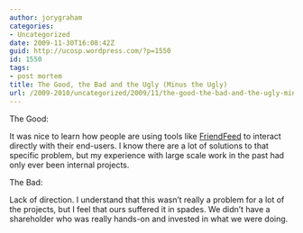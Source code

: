 ```yaml
---
author: jorygraham
categories:
- Uncategorized
date: 2009-11-30T16:08:42Z
guid: http://ucosp.wordpress.com/?p=1550
id: 1550
tags:
- post mortem
title: The Good, the Bad and the Ugly (Minus the Ugly)
url: /2009-2010/uncategorized/2009/11/the-good-the-bad-and-the-ugly-minus-the-ugly/
---
```


The Good:

It was nice to learn how people are using tools like [FriendFeed](http://friendfeed.com/) to interact directly with their end-users. I know there are a lot of solutions to that specific problem, but my experience with large scale work in the past had only ever been internal projects.

The Bad:

Lack of direction. I understand that this wasn&#8217;t really a problem for a lot of the projects, but I feel that ours suffered it in spades. We didn&#8217;t have a shareholder who was really hands-on and invested in what we were doing.